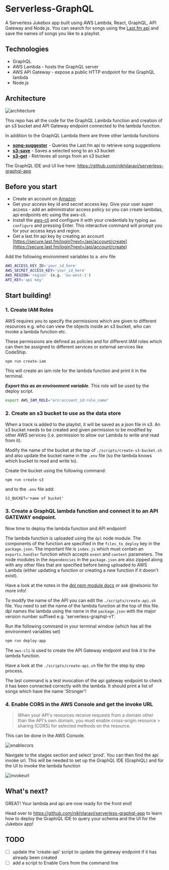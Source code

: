 # Serverless-GraphQL

A Serverless Jukebox app built using AWS Lambda, React, GraphQL, API Gateway and Node.js. You can search for songs using the [Last.fm api](http://www.last.fm/api) and save the names of songs you like to a playlist.

## Technologies
- GraphQL
- AWS Lambda - hosts the GraphQL server
- AWS API Gateway - expose a public HTTP endpoint for the GraphQL lambda
- Node.js

## Architecture

![architecture](https://cloud.githubusercontent.com/assets/5912647/15094803/deb865aa-14a7-11e6-870f-1fe552ead186.png)

This repo has all the code for the GraphQL Lambda function and creation of an s3 bucket and API Gateway endpoint connected to the lambda function.

In addition to the GraphQL Lambda there are three other lambda functions

* [**song-suggester**](https://github.com/nikhilaravi/song-suggester) - Queries the Last.fm api to retrieve song suggestions
* [**s3-save**](https://github.com/nikhilaravi/s3-save) - Saves a selected song to an s3 bucket
* [**s3-get**](https://github.com/nikhilaravi/s3-get) - Retrieves all songs from an s3 bucket

The GraphQL IDE and UI live here: https://github.com/nikhilaravi/serverless-graphql-app

## Before you start
- Create an account on [Amazon](https://aws.amazon.com/console/)
- Get your access key id and secret access key. Give your user super access - add an administrator access policy so you can create lambdas, api endpoints etc using the aws-cli.
- Install the [aws-cli](http://docs.aws.amazon.com/cli/latest/userguide/installing.html#install-bundle-other-os) and configure it with your credentials by typing `aws configure` and pressing Enter. This interactive command will prompt you for your access keys and region.
- Get a last.fm api key by creating an account [https://secure.last.fm/login?next=/api/account/create](https://secure.last.fm/login?next=/api/account/create)

Add the following environment variables to a .env file
```sh
AWS_ACCESS_KEY_ID='your_id_here'
AWS_SECRET_ACCESS_KEY='your_id_here'
AWS_REGION='region' (e.g. 'eu-west-1')
API_KEY='api key'
```

## Start building!

### 1. Create IAM Roles

AWS requires you to specify the permissions which are given to different resources e.g. who can view the objects inside an s3 bucket, who can invoke a lambda function etc.

These permissions are defined as policies and for different IAM roles which can then be assigned to different services or external services like CodeShip.

```sh
npm run create-iam
```

This will create an iam role for the lambda function and print it in the terminal.

***Export this as an environment variable***. This role will be used by the deploy script.

```sh
export AWS_IAM_ROLE="arn:account_id:role_name"
```

### 2. Create an s3 bucket to use as the data store

When a track is added to the playlist, it will be saved as a json file in s3. An s3 bucket needs to be created and given permission to be modified by other AWS services (i.e. permission to allow our Lambda to write and read from it).

Modify the name of the bucket at the top of `./scripts/create-s3-bucket.sh` and also update the bucket name in the `.env` file (so the lambda knows which bucket to read and write to).

Create the bucket using the following command:

```sh
npm run create-s3
```

and to the `.env` file add:

``
S3_BUCKET='name of bucket'
``
### 3. Create a GraphQL lambda function and connect it to an API GATEWAY endpoint.

Now time to deploy the lambda function and API endpoint!

The lambda function is uploaded using the `dpl` node module. The components of the function are specified in the `files_to_deploy` key in the `package.json`. The important file is `index.js` which must contain an `exports.handler` function which accepts `event` and `context` parameters. The node modules in the `dependencies` in the `package.json` are also zipped along with any other files that are specified before being uploaded to AWS Lambda (either updating a function or creating a new function if it doesn't exist).

Have a look at the notes in the [dpl npm module docs](https://github.com/numo-labs/aws-lambda-deploy) or ask @nelsonic for more info!

To modify the name of the API you can edit the `./scripts/create-api.sh` file. You need to set the name of the lambda function at the top of this file. dpl names the lambda using the name in the `package.json` with the major version number suffixed e.g. 'serverless-graphql-v1'.

Run the following command in your terminal window (which has all the environment variables set)

```sh
npm run deploy-app
```

The `aws-cli` is used to create the API Gateway endpoint and link it to the lambda function.

Have a look at the `./scripts/create-api.sh` file for the step by step process.

The last command is a test invocation of the api gateway endpoint to check it has been connected correctly with the lambda. It should print a list of songs which have the name 'Stronger'!

### 4. Enable CORS in the AWS Console and get the invoke URL

> When your API's resources receive requests from a domain other than the API's own domain, you must enable cross-origin resource > sharing (CORS) for selected methods on the resource.

This can be done in the AWS Console.

![enablecors](https://cloud.githubusercontent.com/assets/5912647/14939120/89607546-0f31-11e6-8b3f-37bf4b0c0a4d.png)

Navigate to the stages section and select 'prod'. You can then find the api invoke url. This will be needed to set up the GraphQL IDE (GraphiQL) and for the UI to invoke the lambda function

![invokeurl](https://cloud.githubusercontent.com/assets/5912647/14939122/8e752b30-0f31-11e6-83ee-81665d2f2856.png)


## What's next?

GREAT! Your lambda and api are now ready for the front end!

Head over to https://github.com/nikhilaravi/serverless-graphql-app to learn how to deploy the GraphiQL IDE to query your schema and the UI for the Jukebox app!


## TODO

* [ ] update the 'create-api' script to update the gateway endpoint if it has already been created
* [ ] add a script to Enable Cors from the command line
